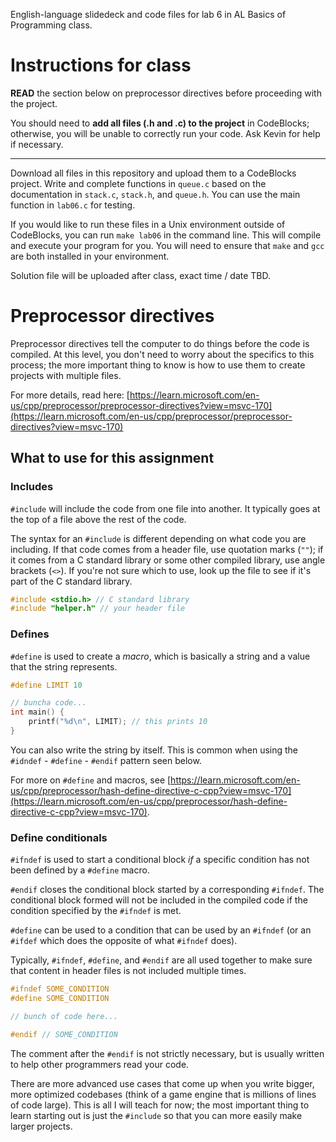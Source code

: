 English-language slidedeck and code files for lab 6 in AL Basics of Programming class.

# Instructions for class

**READ** the section below on preprocessor directives before proceeding with the project.

You should need to **add all files (.h and .c) to the project** in CodeBlocks; otherwise, you will be unable to correctly run your code. Ask Kevin for help if necessary.

---

Download all files in this repository and upload them to a CodeBlocks project. Write and complete functions in `queue.c` based on the documentation in `stack.c`, `stack.h`, and `queue.h`. You can use the main function in `lab06.c` for testing.

If you would like to run these files in a Unix environment outside of CodeBlocks, you can run `make lab06` in the command line. This will compile and execute your program for you. You will need to ensure that `make` and `gcc` are both installed in your environment. 

Solution file will be uploaded after class, exact time / date TBD.

# Preprocessor directives

Preprocessor directives tell the computer to do things before the code is compiled. At this level, you don't need to worry about the specifics to this process; the more important thing to know is how to use them to create projects with multiple files.

For more details, read here: [https://learn.microsoft.com/en-us/cpp/preprocessor/preprocessor-directives?view=msvc-170](https://learn.microsoft.com/en-us/cpp/preprocessor/preprocessor-directives?view=msvc-170) 

## What to use for this assignment

### Includes

`#include` will include the code from one file into another. It typically goes at the top of a file above the rest of the code. 

The syntax for an `#include` is different depending on what code you are including. If that code comes from a header file, use quotation marks (`""`); if it comes from a C standard library or some other compiled library, use angle brackets (`<>`). If you're not sure which to use, look up the file to see if it's part of the C standard library.

```c
#include <stdio.h> // C standard library
#include "helper.h" // your header file
```

### Defines

`#define` is used to create a *macro*, which is basically a string and a value that the string represents.

```c
#define LIMIT 10

// buncha code...
int main() {
    printf("%d\n", LIMIT); // this prints 10
}

```

You can also write the string by itself. This is common when using the `#idndef` - `#define` - `#endif` pattern seen below.

For more on `#define` and macros, see [https://learn.microsoft.com/en-us/cpp/preprocessor/hash-define-directive-c-cpp?view=msvc-170](https://learn.microsoft.com/en-us/cpp/preprocessor/hash-define-directive-c-cpp?view=msvc-170).

### Define conditionals

`#ifndef` is used to start a conditional block *if* a specific condition has not been defined by a `#define` macro. 

`#endif` closes the conditional block started by a corresponding `#ifndef`. The conditional block formed will not be included in the compiled code if the condition specified by the `#ifndef` is met.

`#define` can be used to a condition that can be used by an `#ifndef` (or an `#ifdef` which does the opposite of what `#ifndef` does).

Typically, `#ifndef`, `#define`, and `#endif` are all used together to make sure that content in header files is not included multiple times.

```c
#ifndef SOME_CONDITION
#define SOME_CONDITION

// bunch of code here...

#endif // SOME_CONDITION
```

The comment after the `#endif` is not strictly necessary, but is usually written to help other programmers read your code.

There are more advanced use cases that come up when you write bigger, more optimized codebases (think of a game engine that is millions of lines of code large). This is all I will teach for now; the most important thing to learn starting out is just the `#include` so that you can more easily make larger projects.
